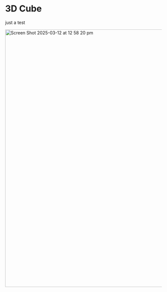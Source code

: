 # 3D Cube

just a test

<img width="827" alt="Screen Shot 2025-03-12 at 12 58 20 pm" src="https://github.com/user-attachments/assets/59b8ffa9-de08-4800-a577-0e8e05c532b6" />
